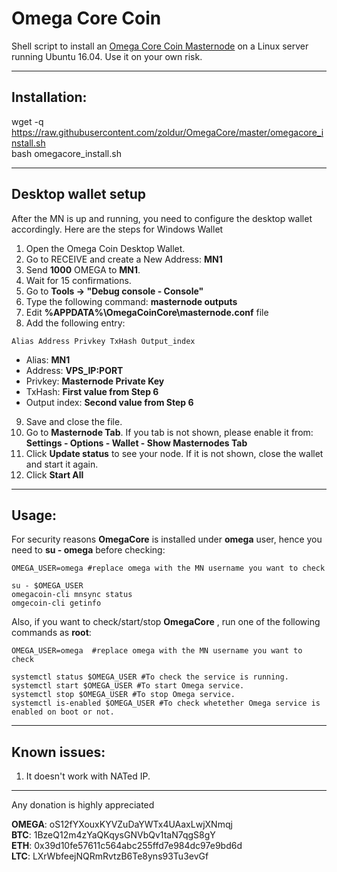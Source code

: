 # Omega Core Coin
Shell script to install an [Omega Core Coin Masternode](http://omegacoin.network/) on a Linux server running Ubuntu 16.04. Use it on your own risk.  

***
## Installation:  

wget -q https://raw.githubusercontent.com/zoldur/OmegaCore/master/omegacore_install.sh  
bash omegacore_install.sh
***

## Desktop wallet setup  

After the MN is up and running, you need to configure the desktop wallet accordingly. Here are the steps for Windows Wallet
1. Open the Omega Coin Desktop Wallet.  
2. Go to RECEIVE and create a New Address: **MN1**  
3. Send **1000** OMEGA to **MN1**.  
4. Wait for 15 confirmations.  
5. Go to **Tools -> "Debug console - Console"**  
6. Type the following command: **masternode outputs**  
7. Edit **%APPDATA%\OmegaCoinCore\masternode.conf** file  
8. Add the following entry:  
```
Alias Address Privkey TxHash Output_index  
```
* Alias: **MN1**  
* Address: **VPS_IP:PORT**  
* Privkey: **Masternode Private Key**  
* TxHash: **First value from Step 6**  
* Output index:  **Second value from Step 6**  
9. Save and close the file.  
10. Go to **Masternode Tab**. If you tab is not shown, please enable it from: **Settings - Options - Wallet - Show Masternodes Tab**  
11. Click **Update status** to see your node. If it is not shown, close the wallet and start it again.  
10. Click **Start All**  

***


## Usage:  

For security reasons **OmegaCore** is installed under **omega** user, hence you need to **su - omega** before checking:    

```
OMEGA_USER=omega #replace omega with the MN username you want to check

su - $OMEGA_USER  
omegacoin-cli mnsync status  
omgecoin-cli getinfo  
```  

Also, if you want to check/start/stop **OmegaCore** , run one of the following commands as **root**:

```
OMEGA_USER=omega  #replace omega with the MN username you want to check  
  
systemctl status $OMEGA_USER #To check the service is running. systemctl start $OMEGA_USER #To start Omega service.
systemctl stop $OMEGA_USER #To stop Omega service.  
systemctl is-enabled $OMEGA_USER #To check whetether Omega service is enabled on boot or not.  
```  

***

## Known issues:
1. It doesn't work with NATed IP.  

***

  
Any donation is highly appreciated  

**OMEGA**: oS12fYXouxKYVZuDaYWTx4UAaxLwjXNmqj  
**BTC**: 1BzeQ12m4zYaQKqysGNVbQv1taN7qgS8gY  
**ETH**: 0x39d10fe57611c564abc255ffd7e984dc97e9bd6d  
**LTC**: LXrWbfeejNQRmRvtzB6Te8yns93Tu3evGf  

